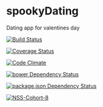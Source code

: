 # spookyDating
Dating app for valentines day

[![Build Status](https://travis-ci.org/erlandsona/spookyDating.svg?branch=master)](https://travis-ci.org/erlandsona/spookyDating)

[![Coverage Status](https://coveralls.io/repos/erlandsona/spookyDating/badge.svg)](https://coveralls.io/r/erlandsona/spookyDating)

[![Code Climate](https://codeclimate.com/github/erlandsona/spookyDating/badges/gpa.svg)](https://codeclimate.com/github/erlandsona/spookyDating)

[![bower Dependency Status](https://www.versioneye.com/user/projects/54de49a2c1bbbd9bd7000896/badge.svg?style=flat)](https://www.versioneye.com/user/projects/54de49a2c1bbbd9bd7000896)

 [![package.json Dependency Status](https://www.versioneye.com/user/projects/54de49a8c1bbbd5f820008b6/badge.svg?style=flat)](https://www.versioneye.com/user/projects/54de49a8c1bbbd5f820008b6)

[![NSS-Cohort-8](https://img.shields.io/badge/NSS-cohort--8-6a1ab0.svg)](http://i.imgur.com/hrq5wS9.jpg)
